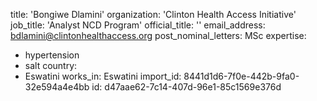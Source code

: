 title: 'Bongiwe Dlamini'
organization: 'Clinton Health Access Initiative'
job_title: 'Analyst NCD Program'
official_title: ''
email_address: bdlamini@clintonhealthaccess.org
post_nominal_letters: MSc
expertise:
  - hypertension
  - salt
country:
  - Eswatini
works_in: Eswatini
import_id: 8441d1d6-7f0e-442b-9fa0-32e594a4e4bb
id: d47aae62-7c14-407d-96e1-85c1569e376d
